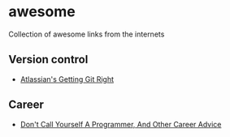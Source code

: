 # awesome
Collection of awesome links from the internets

## Version control

- [Atlassian's Getting Git Right](https://www.atlassian.com/git)

## Career

- [Don't Call Yourself A Programmer, And Other Career Advice](http://www.kalzumeus.com/2011/10/28/dont-call-yourself-a-programmer/)
